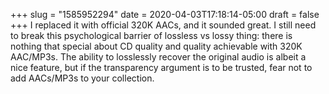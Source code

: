 +++
slug = "1585952294"
date = 2020-04-03T17:18:14-05:00
draft = false
+++
I replaced it with official 320K AACs, and it sounded great. I still need to break this psychological barrier of lossless vs lossy thing: there is nothing that special about CD quality and quality achievable with 320K AAC/MP3s. The ability to losslessly recover the original audio is albeit a nice feature, but if the transparency argument is to be trusted, fear not to add AACs/MP3s to your collection.